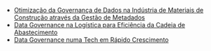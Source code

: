 - [Otimização da Governança de Dados na Indústria de Materiais de Construção através da Gestão de Metadados](https://github.com/guilhasn/GSD/blob/7dd212d65171e1c2a7d4dd2a5857c0f6d11c28ed/PGSD/Exemplos/Otimiza%C3%A7%C3%A3o%20da%20Governan%C3%A7a%20de%20Dados%20na%20Ind%C3%BAstria%20de%20Materiais%20de%20Constru%C3%A7%C3%A3o%20atrav%C3%A9s%20da%20Gest%C3%A3o%20de%20Metadados.md)
- [Data Governance na Logística para Eficiência da Cadeia de Abastecimento](https://github.com/guilhasn/GSD/blob/7914f5a4fd760f29b37d457780f6720307d4b9c7/PGSD/Exemplos/DG%20%20na%20Log%C3%ADstica%20para%20Efici%C3%AAncia%20da%20Cadeia%20de%20Abastecimento.md)
- [Data Governance numa Tech em Rápido Crescimento](https://github.com/guilhasn/GSD/blob/54a6915265a6a5282b0e7f1968c6bad12d12bc02/PGSD/Exemplos/DG%20numa%20Tech%20em%20R%C3%A1pido%20Crescimento.md)
